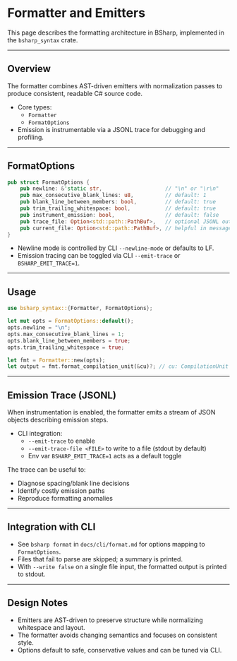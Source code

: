 # Formatter and Emitters

This page describes the formatting architecture in BSharp, implemented in the `bsharp_syntax` crate.

---

## Overview

The formatter combines AST-driven emitters with normalization passes to produce consistent, readable C# source code.

- Core types:
  - `Formatter`
  - `FormatOptions`
- Emission is instrumentable via a JSONL trace for debugging and profiling.

---

## FormatOptions

```rust
pub struct FormatOptions {
    pub newline: &'static str,                    // "\n" or "\r\n"
    pub max_consecutive_blank_lines: u8,          // default: 1
    pub blank_line_between_members: bool,         // default: true
    pub trim_trailing_whitespace: bool,           // default: true
    pub instrument_emission: bool,                // default: false
    pub trace_file: Option<std::path::PathBuf>,   // optional JSONL output
    pub current_file: Option<std::path::PathBuf>, // helpful in messages
}
```

- Newline mode is controlled by CLI `--newline-mode` or defaults to LF.
- Emission tracing can be toggled via CLI `--emit-trace` or `BSHARP_EMIT_TRACE=1`.

---

## Usage

```rust
use bsharp_syntax::{Formatter, FormatOptions};

let mut opts = FormatOptions::default();
opts.newline = "\n";
opts.max_consecutive_blank_lines = 1;
opts.blank_line_between_members = true;
opts.trim_trailing_whitespace = true;

let fmt = Formatter::new(opts);
let output = fmt.format_compilation_unit(&cu)?; // cu: CompilationUnit
```

---

## Emission Trace (JSONL)

When instrumentation is enabled, the formatter emits a stream of JSON objects describing emission steps.

- CLI integration:
  - `--emit-trace` to enable
  - `--emit-trace-file <FILE>` to write to a file (stdout by default)
  - Env var `BSHARP_EMIT_TRACE=1` acts as a default toggle

The trace can be useful to:
- Diagnose spacing/blank line decisions
- Identify costly emission paths
- Reproduce formatting anomalies

---

## Integration with CLI

- See `bsharp format` in `docs/cli/format.md` for options mapping to `FormatOptions`.
- Files that fail to parse are skipped; a summary is printed.
- With `--write false` on a single file input, the formatted output is printed to stdout.

---

## Design Notes

- Emitters are AST-driven to preserve structure while normalizing whitespace and layout.
- The formatter avoids changing semantics and focuses on consistent style.
- Options default to safe, conservative values and can be tuned via CLI.
